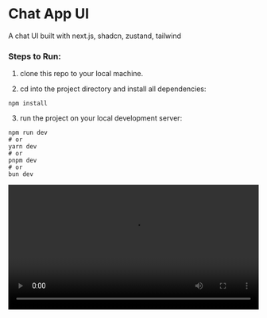 # Chat App UI
A chat UI built with next.js, shadcn, zustand, tailwind

### Steps to Run:
1. clone this repo to your local machine.

2. cd into the project directory and install all dependencies:
```
npm install
```

3. run the project on your local development server:

```
npm run dev
# or
yarn dev
# or
pnpm dev
# or
bun dev
```

<video src="https://github.com/mrkchoi/chat_ui/assets/40152546/1946d427-f36e-4a23-b354-4608e83da1e2" width="100%">
